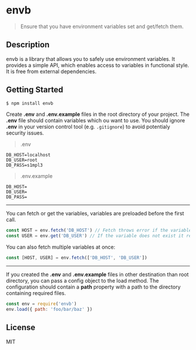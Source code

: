 
# envb
> Ensure that you have environment variables set and get/fetch them.

## Description
envb is a library that allows you to safely use environment variables. It provides a simple API, which enables access to variables in functional style. It is free from external dependencies.

## Getting Started

```bash
$ npm install envb
```

Create  **.env** and **.env.example** files in the root directory of your project.
The **.env** file should contain variables which ou want to use. You should ignore **.env** in your version control tool (e.g. `.gitignore`) to avoid potentialy security issues.

> .env

```
DB_HOST=localhost
DB_USER=root
DB_PASS=s1mpl3
```
>
> .env.example

```
DB_HOST=
DB_USER=
DB_PASS=
```

---
You can fetch or get the variables, variables are preloaded before the first call.

```js
const HOST = env.fetch('DB_HOST') // Fetch throws error if the variable is not defined
const USER = env.get('DB_USER') // If the variable does not exist it returns undefined
```

You can also fetch multiple variables at once:

```js
const [HOST, USER] = env.fetch(['DB_HOST', 'DB_USER'])
```

---
If you created the **.env** and **.env.example** files in other destination than root directory, you can pass a config object to the load method. The configuration should contain a **path** property with a path to the directory containing required files.

```js
const env = require('envb')
env.load({ path: 'foo/bar/baz' })
```

## License
MIT
